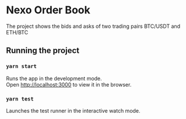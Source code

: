 # Nexo Order Book

The project shows the bids and asks of two trading pairs BTC/USDT and ETH/BTC

## Running the project

### `yarn start`

Runs the app in the development mode.\
Open [http://localhost:3000](http://localhost:3000) to view it in the browser.

### `yarn test`

Launches the test runner in the interactive watch mode.
